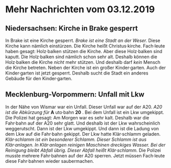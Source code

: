 #          Mehr Nachrichten vom 03.12.2019      


##                Niedersachsen: Kirche in Brake gesperrt            
In Brake ist eine Kirche gesperrt.  *Brake ist eine Stadt an der Weser.*  Diese Kirche kann nämlich einstürzen. Die Kirche heißt Christus·kirche. Fach·leute haben gesagt: Holz·balken stützen die Kirche. Aber diese Holz·balken sind kaputt. Die Holz·balken sind nämlich schon sehr alt. Deshalb können die Holz·balken die Kirche *nicht* mehr stützen. Und deshalb darf *kein* Mensch die Kirche betreten. Neben der Kirche ist ein großer Kinder·garten. Auch der Kinder·garten ist jetzt gesperrt. Deshalb sucht die Stadt ein anderes Gebäude für den Kinder·garten. 

##                Mecklenburg-Vorpommern: Unfall mit Lkw            
In der Nähe von Wismar war ein Unfall. Dieser Unfall war auf der A20.  *A20 ist die Abkürzung für*  **A** uto·bahn **20** . Bei dem Unfall ist ein Lkw umgekippt. Die Polizei hat gesagt: Am Morgen war es sehr kalt. Deshalb war die Fahr·bahn auf der A20 sehr glatt. Und deshalb ist der Lkw wahrscheinlich weggerutscht. Dann ist der Lkw umgekippt. Und dann ist die Ladung von dem Lkw auf die Fahr·bahn gekippt. Der Lkw hatte Klär·schlamm geladen.  *Klär·schlamm ist ein besonderer Schlamm.*   *Dieser Schlamm ist aus Klär·anlagen.*   *In Klär·anlagen reinigen Maschinen dreckiges Wasser.*   *Bei der Reinigung bleibt Abfall übrig.*   *Dieser Abfall heißt Klär·schlamm.*  Die Polizei musste mehrere Fahr·bahnen auf der A20 sperren. Jetzt müssen Fach·leute diese Fahr·bahnen wieder saubermachen. 
